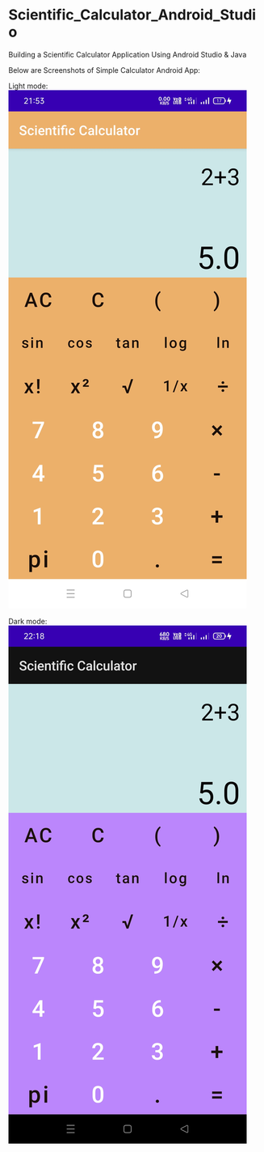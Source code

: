 # Scientific_Calculator_Android_Studio
Building a Scientific Calculator Application Using Android Studio &amp; Java                                                                                                               
                                                                                                                                                                                           
Below are Screenshots of Simple Calculator Android App:
                                                                                                                                                                                  
Light mode:                                                                                                                                                                                                                                                                                                                                       
![](https://raw.githubusercontent.com/SatyamOzaR/Scientific_Calculator_Android_Studio/master/light_mode.jpeg)                                                                     

Dark mode:
![](https://raw.githubusercontent.com/SatyamOzaR/Scientific_Calculator_Android_Studio/master/dark_mode.jpeg)
